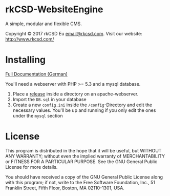 # rkCSD-WebsiteEngine
A simple, modular and flexible CMS.

Copyright © 2017 rkCSD Eu email@rkcsd.com. Visit our website: http://www.rkcsd.com/

# Installing

[Full Documentation (German)](http://wiki.reneknipschild.net/dev:web:rkcsd-websiteengine)

You'll need a webserver with PHP >= 5.3 and a mysql database.

1. Place a [release](https://github.com/rkCSD/rkCSD-WebsiteEngine/releases) inside a directory on an apache-webserver.
2. Import the `DB.sql` in your database
3. Create a new `config.ini` inside the `/config`-Directory and edit the necessary values. You'll be up and running if you only edit the ones under the `mysql` section

# License

This program is distributed in the hope that it will be useful, but WITHOUT ANY WARRANTY; without even the implied warranty of MERCHANTABILITY or FITNESS FOR A PARTICULAR PURPOSE. See the GNU General Public License for more details.

You should have received a copy of the GNU General Public License along with this program; if not, write to the Free Software Foundation, Inc., 51 Franklin Street, Fifth Floor, Boston, MA 02110-1301, USA.